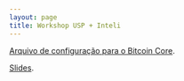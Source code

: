 ```yaml
---
layout: page
title: Workshop USP + Inteli
---
```


[Arquivo de configuração para o Bitcoin Core](assets/instituto42-workshop/bitcoin.conf).

<!-- [Wallets disponíveis](assets/instituto42-workshop/wallets.txt). -->

[Slides](assets/instituto42-workshop/slides.pdf).
